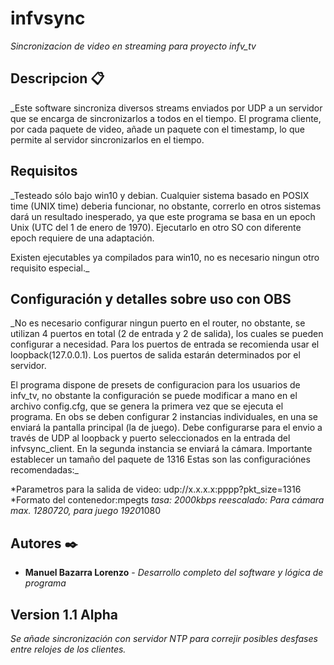 # infvsync
_Sincronizacion de video en streaming para proyecto infv_tv_
 
 ## Descripcion 📋
 _Este software sincroniza diversos streams enviados por UDP a un servidor que se encarga de sincronizarlos a todos en el tiempo. El programa cliente, por cada paquete de video, añade un paquete con el timestamp, lo que permite al servidor sincronizarlos en el tiempo.
 
 ## Requisitos
 _Testeado sólo bajo win10 y debian. Cualquier sistema basado en POSIX time (UNIX time) deberia funcionar, no obstante, correrlo en otros sistemas dará un resultado inesperado, ya que este programa se basa en un epoch Unix (UTC del 1 de enero de 1970). Ejecutarlo en otro SO con diferente epoch requiere de una adaptación.

Existen ejecutables ya compilados para win10, no es necesario ningun otro requisito especial._

## Configuración y detalles sobre uso con OBS
_No es necesario configurar ningun puerto en el router, no obstante, se utilizan 4 puertos en total (2 de entrada y 2 de salida), los cuales se pueden configurar a necesidad. Para los puertos de entrada se recomienda usar el loopback(127.0.0.1). Los puertos de salida estarán determinados por el servidor.

El programa dispone de presets de configuracion para los usuarios de infv_tv, no obstante la configuración se puede modificar a mano en el archivo config.cfg, que se genera la primera vez que se ejecuta el programa.
En obs se deben configurar 2 instancias individuales, en una se enviará la pantalla principal (la de juego). Debe configurarse para el envio a través de UDP al loopback y puerto seleccionados en la entrada del infvsync_client. En la segunda instancia se enviará la cámara. Importante establecer un tamaño del paquete de 1316
Estas son las configuraciónes recomendadas:_

*Parametros para la salida de video: udp://x.x.x.x:pppp?pkt_size=1316
*Formato del contenedor:mpegts
*tasa: 2000kbps
*reescalado: Para cámara max. 1280*720, para juego 1920*1080

## Autores ✒️

* **Manuel Bazarra Lorenzo** - *Desarrollo completo del software y lógica de programa* 

## Version 1.1 Alpha
_Se añade sincronización con servidor NTP para correjir posibles desfases entre relojes de los clientes._
